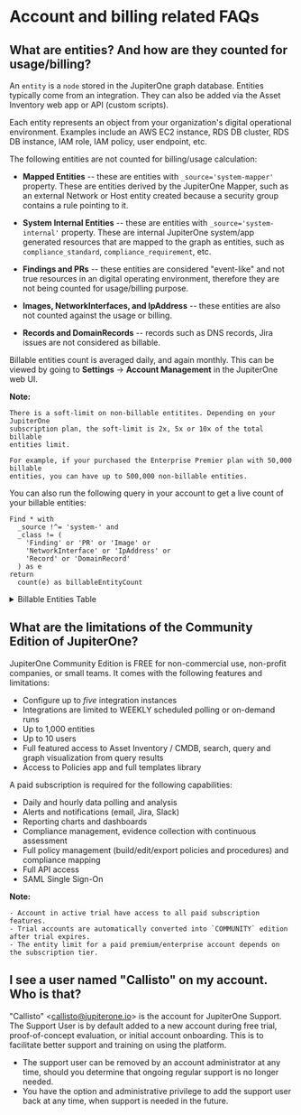 # Account and billing related FAQs

## What are entities? And how are they counted for usage/billing?

An `entity` is a `node` stored in the JupiterOne graph database. Entities typically come from an integration. They can also be added via the Asset Inventory web app or API (custom scripts).

Each entity represents an object from your organization's digital operational environment. Examples include an AWS EC2 instance, RDS DB cluster, RDS DB instance, IAM role, IAM policy, user endpoint, etc.

The following entities are not counted for billing/usage calculation:

- **Mapped Entities** -- these are entities with `_source='system-mapper'` property. These are entities derived by the JupiterOne Mapper, such as an external Network or Host entity created because a security group contains a rule pointing to it.

- **System Internal Entities** -- these are entities with `_source='system-internal'` property. These are internal JupiterOne system/app generated resources that are mapped to the graph as entities, such as `compliance_standard`,  `compliance_requirement`, etc.

- **Findings and PRs** -- these entities are considered "event-like" and not true resources in an digital operating environment, therefore they are not being counted for usage/billing purpose.

- **Images, NetworkInterfaces, and IpAddress** -- these entities are also not counted against the usage or billing.

- **Records and DomainRecords** -- records such as DNS records, Jira issues are not considered as billable.

Billable entities count is averaged daily, and again monthly. This can be viewed by going to **Settings** -> **Account Management** in the JupiterOne web UI.

**Note:**

    There is a soft-limit on non-billable entitites. Depending on your JupiterOne
    subscription plan, the soft-limit is 2x, 5x or 10x of the total billable
    entities limit.
    
    For example, if your purchased the Enterprise Premier plan with 50,000 billable
    entities, you can have up to 500,000 non-billable entities.

You can also run the following query in your account to get a live count of your billable entities:

```j1ql
Find * with
  _source !^= 'system-' and
  _class != (
    'Finding' or 'PR' or 'Image' or 
    'NetworkInterface' or 'IpAddress' or 
    'Record' or 'DomainRecord'
  ) as e
return
  count(e) as billableEntityCount
```

<!--THE FOLLOW SECTION IS AUTO-GENERATED. DO NOT EDIT.-->
<!--BEGIN Entity Billing Reference table-->

<details><summary>Billable Entities Table</summary>

    Entity            		 | Description             								| Billable
    ------            		 | -----------             								| --------
    `AccessKey`       		 | A key used to grant access, such as ssh-key,
    						   access-key, api-key/token, mfa-token/device, etc. 	| Yes 
    `AccessPolicy`     		 | A policy for access control assigned to a 
    						   Host, Role, User, UserGroup, or Service. 			| Yes 
    `AccessRole`       		 | An access control role mapped to a Principal 
    						   (e.g. user, group, or service). 						| Yes 
    `Account`         		 | An organizational account for a service 
    						   or a set of services (e.g. AWS, Okta, Bitbucket 
    						   Team, Google G-Suite account, Apple Developer 
    						   Account). Each Account should be connected to 
    						  a Service. 											| Yes 
    `Application`      		 | A software product or application. | Yes 
    `ApplicationEndpoint` 	 | An application endpoint is a program interface 
    						   that either initiates or receives a request, such as an API. | Yes 
    `Assessment`       		 | An object to represent an assessment, including 
    						   both compliance assessment such as a HIPAA Risk 
    						   Assessment or a technical assessment such as a 
    						   Penetration Testing. Each assessment should have 
    						   findings (e.g. Vulnerability or Risk) associated. | Yes 
    `Attacker`         		 | An attacker or threat actor. | Yes 
    `Backup`           		 | A specific repository or data store containing backup data. | Yes 
    `Certificate`     		 | A digital Certificate such as an SSL or S/MIME certificate. | Yes 
    `Channel`          		 | A communication channel, such as a Slack channel or AWS 
    						  SNS topic. 												| Yes 
    `Cluster`           	 | A cluster of compute or database resources/workloads. | Yes 
    `CodeCommit`        	 | A code commit to a repo. The commit id is captured 
    						   in the _id property of the Entity. | No 
    `CodeDeploy`       		 | A code deploy job. | Yes 
    `CodeModule`       		 | A software module. Such as an npm_module or java_library. | Yes 
    `CodeRepo`         		 | A source code repository. A CodeRepo is also a 
    						   DataRepository therefore should carry all the 
    						   required properties of DataRepository. | Yes 
    `CodeReview`       		 | A code review record. | Yes 
    `Configuration`    		 | A Configuration contains definitions that describe 
    						   a resource such as a Task, Deployment or Workload. 
    						   For example, an `aws_ecs_task_definition` is a 
    						   `Configuration`. | Yes 
    `Container`        		 | A standard unit of software that packages up code and 
    						   all its dependencies and configurations. | Yes 
    `Control`          		 | A security or IT Control. A control can be implemented 
    						   by a vendor/service, a person/team, a program/process, 
    						   an automation code/script/configuration, or a system/host/device.
    						   Therefore, this is most likely an additional Class applied to a
    						   Service (e.g. Okta SSO), a Device (e.g. a physical firewall), or 
    						   a HostAgent (e.g. Carbon Black CbDefense Agent). Controls are 
    						   mapped to security policy procedures and compliance
    						   standards/requirements. | Yes 
    `ControlPolicy`    		 | An technical or operational policy with rules that govern 
    						   (or enforce, evaluate, monitor) a security control. | Yes 
    `CryptoKey`        		 | A key used to perform cryptographic functions, such as an 
    						   encryption key. | Yes 
    `DataObject`       		 | An individual data object, such as an aws-s3-object, 
    						   sharepoint-document, source-code, or a file (on disk). 
    						   The exact data type is described in the _type property of 
    						   the Entity. | No 
    `DataStore`        		 | A virtual repository where data is stored, such as aws-s3-bucket,
    						   aws-rds-cluster, aws-dynamodb-table, bitbucket-repo, sharepoint-
    						   site, docker-registry. The exact type is described in the _type
    						   property of the Entity. | Yes 
    `Database`         		  | A database cluster/instance. | Yes 
    `Deployment`       		  | A deployment of code, application, infrastructure or service. For
    						    example, a Kubernetes deployment. An auto scaling group is also 
    						    considered a deployment. | Yes 
    `Device`           		  | A physical device or media, such as a server, laptop, workstation,
    						    smartphone, tablet, router, firewall, switch, wifi-access-point,
    							usb-drive, etc. The exact data type is described in the _type
    						    property of the Entity. | Yes 
    `Directory`        		  | Directory, such as LDAP or Active Directory. | Yes 
    `Disk`             		  | A disk storage device such as an AWS EBS volume | Yes 
    `Document`         		  | A document or data object. | No 
    `Domain`           		  | An internet domain. | Yes 
    `DomainRecord`     		  | The DNS Record of a Domain Zone. | No 
    `DomainZone`       		  | The DNS Zone of an Internet Domain. | Yes 
    `Finding`          		  | A security finding, which may be a vulnerability or just 
    							an informative issue. A single finding may impact one or more
    						    resources. The `IMPACTS` relationship between the Vulnerability 
    							and the resource entity that was impacted serves as the record 
    							of the finding. The `IMPACTS` relationship carries properties 
    							such as 'identifiedOn', 'remediatedOn', 'remediationDueOn',
    							'issueLink', etc. | No 
    `Firewall`         		  | A piece of hardware or software that protects a
    						    network/host/application. | Yes 
    `Framework`        		  | An object to represent a standard compliance or technical 
    						    security framework. | Yes 
    `Function`         		  | A virtual application function. For example, an aws_lambda_function, 
    						    azure_function, or google_cloud_function | Yes 
    `Gateway`          		  | A gateway/proxy that can be a system/appliance or software 
    						    service, such as a network router or application gateway. | Yes 
    `Group`            		  | A defined, generic group of Entities. This could represent a group
    						    of Resources, Users, Workloads, DataRepositories, etc. | Yes 
    `Host`             		  | A compute instance that itself owns a whole network stack and 
    						    serves as an environment for workloads. Typically it runs an
    							operating system. The exact host type is described in the _type
    							property of the Entity. The UUID of the host should be captured in
    							the _id property of the Entity | Yes 
    `HostAgent`        		  | A software agent or sensor that runs on a host/endpoint. | Yes 
    `Image`            		  | A system image. For example, an AWS AMI (Amazon Machine Image). | No 
    `Incident`         		  | An operational or security incident. | Yes 
    `Internet`         		  | The Internet node in the graph. There should be only one 
    						    Internet node. | No 
    `IpAddress`        		  | An re-assignable IpAddress resource entity. Do not create an entity
    							for an IP Address _configured_ on a Host. Use this only if the IP
    							Address is a reusable resource, such as an Elastic IP Address
    							object in AWS. | No 
    `Key`              		  | An ssh-key, access-key, api-key/token, pgp-key, etc. | Yes 
    `Logs`             		  | A specific repository or destination containing application,
    							network, or system logs. | Yes 
    `Module`           		  | A software or hardware module. Such as an npm_module or
    							java_library. | Yes 
    `Network`          		  | A network, such as an aws-vpc, aws-subnet, cisco-meraki-vlan. | Yes 
    `NetworkEndpoint`  		  | A network endpoint for connecting to or accessing network 
    						    resources. For example, NFS mount targets or VPN endpoints. | Yes 
    `NetworkInterface` 		  | An re-assignable software defined network interface resource 
    						    entity. Do not create an entity for a network interface
    							_configured_ on a Host. Use this only if the network interface 
    							is a reusable resource, such as an Elastic Network Interface 
    							object in AWS. | No 
    `Organization`     		  | An organization, such as a company (e.g. JupiterOne) or a 
    							business unit (e.g. HR). An organization can be internal or
    						    external. Note that there is a more specific Vendor class. | Yes 
    `PR`               		  | A pull request. | No 
    `PasswordPolicy`   		  | A password policy is a specific `Ruleset`. It is separately 
    							defined because of its pervasive usage across digital environments
    							and the well known properties (such as length and complexity)
    							unique to a password policy. | Yes 
    `Person`           		  | An entity that represents an actual person, such as an employee 
    						    of an organization. | Yes 
    `Policy`           		  | A written policy documentation. | Yes 
    `Procedure`        		  | A written procedure and control documentation. A Procedure 
    						    typically `IMPLEMENTS` a parent Policy. An actual Control 
    							further `IMPLEMENTS` a Procedure. | Yes 
    `Process`           	  | A compute process -- i.e. an instance of a computer program /
    							software application that is being executed by one or many threads.
    							This is NOT a program level operational process (i.e. a 
    							Procedure). | Yes 
    `Product`          		  | A product developed by the organization, such as a software 
    						    product. | Yes 
    `Program`          		  | A program. For example, a bug bounty/vuln disclosure program. | Yes 
    `Project`          		  | A software development project. Can be used for other generic
    							projects as well but the defined properties are geared towards
    						    software development projects. | Yes 
    `Queue`            		  | A scheduling queue of computing processes or devices. | Yes 
    `Record`           		  | A DNS record; or an official record (e.g. Risk); or a written
    						   document (e.g. Policy/Procedure); or a reference (e.g. 
    						   Vulnerability/Weakness). The exact record type is captured in 
    						   the _type property of the Entity. | No 
    `Repository`       		  | A repository that contains resources. For example, a Docker
    						    container registry repository hosting Docker container 
    							images. | Yes 
    `Requirement`      		  | An individual requirement for security, compliance, 
    							regulation or design. | Yes 
    `Resource`         		  | A generic assignable resource. A resource is typically 
    							non-functional by itself unless used by or attached to a host 
    							or workload. | Yes 
    `Review`           		  | A review record. | Yes 
    `Risk`             		  | An object that represents an identified Risk as the result of 
    						    an Assessment. The collection of Risk objects in JupiterOne make 
    							up the Risk Register. A Control may have a `MITIGATES` relationship
    						    to a Risk. | Yes 
    `Root`             		  | The root node in the graph. There should be only one Root node 
    						    per organization account. | Yes 
    `Rule`             		  | An operational or configuration compliance rule, often part of 
    							a Ruleset. | Yes 
    `Ruleset`          		  | An operational or configuration compliance ruleset with rules 
    							that govern (or enforce, evaluate, monitor) a security control 
    							or IT system. | Yes 
    `Scanner`          		  | A system vulnerability, application code or network infrastructure
    						    scanner. | Yes 
    `Section`          		  | An object to represent a section such as a compliance section. | Yes 
    `Service`          		  | A service provided by a vendor. | Yes 
    `Site`             		  | The physical location of an organization. A Person (i.e. employee)
    						    would typically has a relationship to a Site (i.e. located_at or
    						    work_at). Also used as the abstract reference to AWS Regions. | Yes 
    `Standard`         		  | An object to represent a standard such as a compliance or 
    							technical standard. | Yes 
    `Subscription`     		  | A subscription to a service or channel. | Yes 
    `Task`             		  | A computational task. Examples include AWS Batch Job, ECS 
    							Task, etc. | Yes 
    `Team`             		  | A team consists of multiple member Person entities. For example, 
    						    the Development team or the Security team. | Yes 
    `ThreatIntel`      		  | Threat intelligence captures information collected from
    							vulnerability risk analysis by those with substantive expertise 
    							and access to all-source information. Threat intelligence helps a
    							security professional determine the risk of a vulnerability 
    							finding to their organization. | Yes 
    `Training`         		  | A training module, such as a security awareness training or secure
    							development training. | Yes 
    `User`             		  | A user account/login to access certain systems and/or services.
    						    Examples include okta-user, aws-iam-user, ssh-user, local-user (on
    							a host), etc. | Yes 
    `UserGroup`        		  | A user group, typically associated with some type of access 
    							control, such as a group in Okta or in Office365. If a UserGroup
    							has an access policy attached, and all member Users of the
    							UserGroup would inherit the policy. | Yes 
    `Vault`            		  | A collection of secrets such as a key ring | Yes 
    `Vendor`           		  | An external organization that is a vendor or service provider. | Yes 
    `Vulnerability`    		  | A security vulnerability (application or system or infrastructure).
    						    A single vulnerability may relate to multiple findings and impact
    							multiple resources. The `IMPACTS` relationship between the
    							Vulnerability and the resource entity that was impacted serves as
    							the record of the finding. The `IMPACTS` relationship carries
    						    properties such as 'identifiedOn', 'remediatedOn',
    						    'remediationDueOn', 'issueLink', etc. | Yes 
    `Weakness`         		  | A security weakness. | Yes 
    `Workload`         		  | A virtual compute instance, it could be an aws-ec2-instance, a
    						    docker-container, an aws-lambda-function, an application-process,
    							or a vmware-instance. The exact workload type is described in the
    						    _type property of the Entity. | Yes 
    \[System Mapped Entities\] 		| Entities with `_source='system-mapper'`   | No 
    \[System Internal Entities\] | Entities with `_source='system-internal'` | No 
    \[Custom Created Entities\]  | Entities created with a custom-defined _class or _type | Yes 
</details>
<!--END Entity Billing Reference table-->

## What are the limitations of the Community Edition of JupiterOne? 

JupiterOne Community Edition is FREE for non-commercial use, non-profit companies, or small teams. It comes with the following features and limitations:

- Configure up to *five* integration instances
- Integrations are limited to WEEKLY scheduled polling or on-demand runs
- Up to 1,000 entities
- Up to 10 users
- Full featured access to Asset Inventory / CMDB, search, query and 
  graph visualization from query results
- Access to Policies app and full templates library

A paid subscription is required for the following capabilities:

- Daily and hourly data polling and analysis
- Alerts and notifications (email, Jira, Slack)
- Reporting charts and dashboards
- Compliance management, evidence collection with continuous assessment
- Full policy management (build/edit/export policies and procedures) and compliance mapping
- Full API access
- SAML Single Sign-On

**Note:**

    - Account in active trial have access to all paid subscription features.
    - Trial accounts are automatically converted into `COMMUNITY` edition after trial expires.
    - The entity limit for a paid premium/enterprise account depends on the subscription tier.

## I see a user named "Callisto" on my account. Who is that?

"Callisto" \<callisto@jupiterone.io\> is the account for JupiterOne Support. The Support User is by default added to a new account during free trial, proof-of-concept evaluation, or initial account onboarding. This is to facilitate better support and training on using the platform.

- The support user can be removed by an account administrator at any time, should you determine that ongoing regular support is no longer needed.
- You have the option and administrative privilege to add the support user back at any time, when support is needed in the future.

